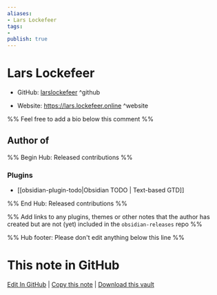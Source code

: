 ```yaml
---
aliases:
- Lars Lockefeer
tags:
- 
publish: true
---
```


# Lars Lockefeer

- GitHub: [larslockefeer](https://github.com/larslockefeer/) ^github
<!-- - Discord: `@` ^discord-->
- Website: <https://lars.lockefeer.online> ^website
<!-- - [[Publish sites|Publish site]]: ^publish-->

%% Feel free to add a bio below this comment %%


## Author of

%% Begin Hub: Released contributions %%
### Plugins
- [[obsidian-plugin-todo|Obsidian TODO | Text-based GTD]]

%% End Hub: Released contributions %%

%% Add links to any plugins, themes or other notes that the author has created but are not (yet) included in the `obsidian-releases` repo %%

<!--
### Unlisted plugins
-->

<!--
### Others
-->

<!--
## Sponsor this author

- [[GitHub sponsors]]: [Sponsor @larslockefeer on GitHub Sponsors](https://github.com/sponsors/larslockefeer) ^github-sponsor
- [[Buy me a coffee]]: ^buy-me-a-coffee
- [[PayPal]]: ^paypal
- [[Patreon]]: ^patreon

-->

<!--
## Follow this author

- [[YouTube Channels|On YouTube]]: ^youtube
- Twitter: ^twitter
- ...
-->

%% Hub footer: Please don't edit anything below this line %%

# This note in GitHub

<span class="git-footer">[Edit In GitHub](https://github.dev/obsidian-community/obsidian-hub/blob/main/01%20-%20Community/People/larslockefeer.md "git-hub-edit-note") | [Copy this note](https://raw.githubusercontent.com/obsidian-community/obsidian-hub/main/01%20-%20Community/People/larslockefeer.md "git-hub-copy-note") | [Download this vault](https://github.com/obsidian-community/obsidian-hub/archive/refs/heads/main.zip "git-hub-download-vault") </span>
